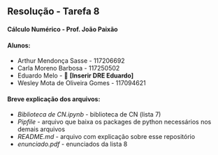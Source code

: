 ## Resolução - Tarefa 8
#### Cálculo Numérico - Prof. João Paixão

#### Alunos: 
- Arthur Mendonça Sasse - 117206692
- Carla Moreno Barbosa - 117250502
- Eduardo Melo - 🛑 **[Inserir DRE Eduardo]** 
- Wesley Mota de Oliveira Gomes - 117094621

#### Breve explicação dos arquivos: 
- _Biblioteca de CN.ipynb_ - biblioteca de CN (lista 7)
- _Pipfile_ - arquivo que baixa os packages de python necessários nos demais arquivos
- _README.md_ - arquivo com explicação sobre esse repositório
- _enunciado.pdf_ - enunciados da lista 8
